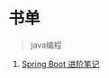 # 书单

> java编程
1. [Spring Boot 进阶笔记](http://blog.nowcode.cn/pdf/Spring%20Boot%20%E8%BF%9B%E9%98%B6%E7%AC%94%E8%AE%B0.pdf)